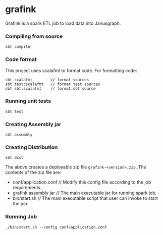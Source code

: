 # grafink
Grafink is a spark ETL job to load data into Janusgraph.

### Compiling from source

```
sbt compile
```

### Code format

This project uses scalafmt to format code. For formatting code:

```
sbt scalafmt        // format sources
sbt test:scalafmt   // format test sources
sbt sbt:scalafmt    // format.sbt source
```

### Running unit tests

```
sbt test
```

### Creating Assembly jar

```
sbt assembly
```

### Creating Distribution

```
sbt dist
```

The above creates a deployable zip file `grafink-<version>.zip`. The contents of the zip file are:

  - conf/application.conf  // Modify this config file according to the job requirements.
  - grafink assembly jar   // The main executable jar for running spark job.
  - bin/start.sh           // The main executable script that user can invoke to start the job.

### Running Job

```
./bin/start.sh --config conf/application.conf
```
